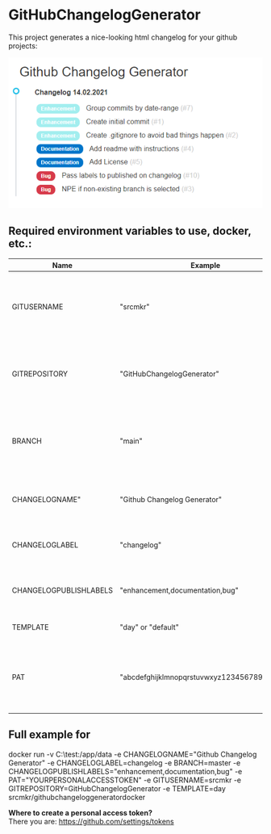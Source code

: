 # GitHubChangelogGenerator

This project generates a nice-looking html changelog for your github projects:  
  
![Date Template](https://raw.githubusercontent.com/srcmkr/GitHubChangelogGenerator/dev/docs/day-template.PNG)

## Required environment variables to use, docker, etc.:

Name | Example | Description
--- | --- | ---
GITUSERNAME |"srcmkr" | As part of your repository, the username where the git is located is required
GITREPOSITORY |"GitHubChangelogGenerator" | The name of the repository you want to create a changelog for
BRANCH |"main" | The selected branch (should be a branch with multiple commits per release like main)
CHANGELOGNAME" |"Github Changelog Generator" | This is the page title and caption in front of the changes
CHANGELOGLABEL |"changelog" | Only issues tagged with this label will appear in changelog
CHANGELOGPUBLISHLABELS |"enhancement,documentation,bug" | Set labels to show in changelog (in specific order)
TEMPLATE | "day" or "default" | Template to use for changelog
PAT |"abcdefghijklmnopqrstuvwxyz1234567890abcde" | If repository needs authorization, a PAT (personal access token) is required

## Full example for 
docker run -v C:\test:/app/data -e CHANGELOGNAME="Github Changelog Generator" -e CHANGELOGLABEL=changelog -e BRANCH=master -e CHANGELOGPUBLISHLABELS="enhancement,documentation,bug" -e PAT="YOURPERSONALACCESSTOKEN" -e GITUSERNAME=srcmkr -e GITREPOSITORY=GitHubChangelogGenerator -e TEMPLATE=day srcmkr/githubchangeloggeneratordocker

**Where to create a personal access token?**  
There you are: https://github.com/settings/tokens